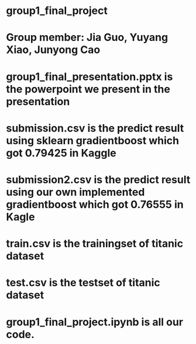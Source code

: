 # group1_final_project
# Group member: Jia Guo, Yuyang Xiao, Junyong Cao
  # group1_final_presentation.pptx is the powerpoint we present in the presentation
  # submission.csv is the predict result using sklearn gradientboost which got 0.79425 in Kaggle
  # submission2.csv is the predict result using our own implemented gradientboost which got 0.76555 in Kagle
  # train.csv is the trainingset of titanic dataset 
  # test.csv is the testset of titanic dataset
  # group1_final_project.ipynb is all our code.
